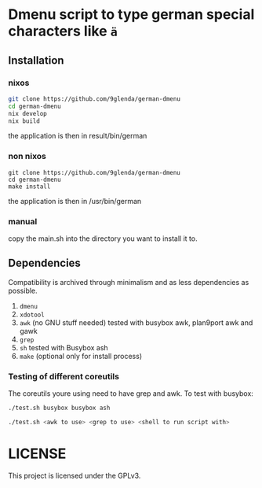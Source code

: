 # Dmenu script to type german special characters like `ä`
## Installation
### nixos
```sh
git clone https://github.com/9glenda/german-dmenu
cd german-dmenu
nix develop
nix build
```
the application is then in result/bin/german
### non nixos
```
git clone https://github.com/9glenda/german-dmenu
cd german-dmenu
make install
```
the application is then in /usr/bin/german
### manual
copy the main.sh into the directory you want to install it to.
## Dependencies 
Compatibility is archived through minimalism and as less dependencies as possible.
1. `dmenu`
2. `xdotool`
3. `awk` (no GNU stuff needed) tested with busybox awk, plan9port awk and gawk
4. `grep`
5. `sh` tested with Busybox ash
6. `make` (optional only for install process)
### Testing of different coreutils
The coreutils youre using need to have grep and awk.
To test with busybox:
```sh
./test.sh busybox busybox ash
```
```sh
./test.sh <awk to use> <grep to use> <shell to run script with>
```
# LICENSE
This project is licensed under the GPLv3.
